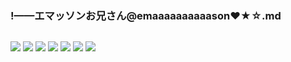 ### !——エマッソンお兄さん@emaaaaaaaaaason❤★☆.md
![]()

![](https://pbs.twimg.com/media/EBNBANiU8AA8o3H?format=jpg)
![](https://pbs.twimg.com/media/EBNBANgVAAErfJh?format=jpg)
![](https://pbs.twimg.com/media/EB2BKE4UIAEzr8y?format=jpg&name=large)
![](https://pbs.twimg.com/media/D9Q-1PzUwAYi6Sg.jpg)
![](https://pbs.twimg.com/media/D1RaZO1VAAA4mJ7.jpg)
![](https://pbs.twimg.com/media/DsxkbLSU8AAoMdZ.jpg)
![](https://pbs.twimg.com/media/EADearsVAAAIdOO?format=jpg)
